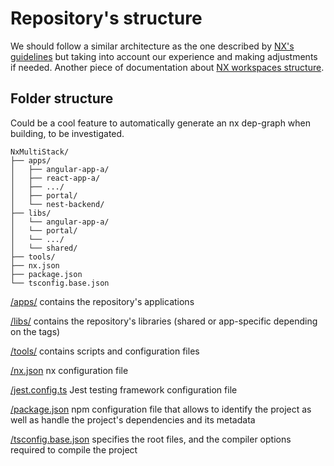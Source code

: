 # Repository's structure

We should follow a similar architecture as the one described by [NX's guidelines](https://nx.dev/more-concepts/monorepo-nx-enterprise) but taking into account our experience and making adjustments if needed.
Another piece of documentation about [NX workspaces structure](https://nx.dev/more-concepts/applications-and-libraries).

## Folder structure

Could be a cool feature to automatically generate an nx dep-graph when building, to be investigated.

```
NxMultiStack/
├── apps/
│   ├── angular-app-a/
│   ├── react-app-a/
│   ├── .../
│   ├── portal/
│   └── nest-backend/
├── libs/
│   └── angular-app-a/
│   └── portal/
│   └── .../
│   └── shared/
├── tools/
├── nx.json
├── package.json
└── tsconfig.base.json
```

[/apps/](apps) contains the repository's applications

[/libs/](libs) contains the repository's libraries (shared or app-specific depending on the tags)

[/tools/](tools) contains scripts and configuration files

[/nx.json](nx.json) nx configuration file

[/jest.config.ts](jest.config.ts) Jest testing framework configuration file

[/package.json](package.json) npm configuration file that allows to identify the project as well as handle the project's dependencies and its metadata

[/tsconfig.base.json](tsconfig.base.json) specifies the root files, and the compiler options required to compile the project
